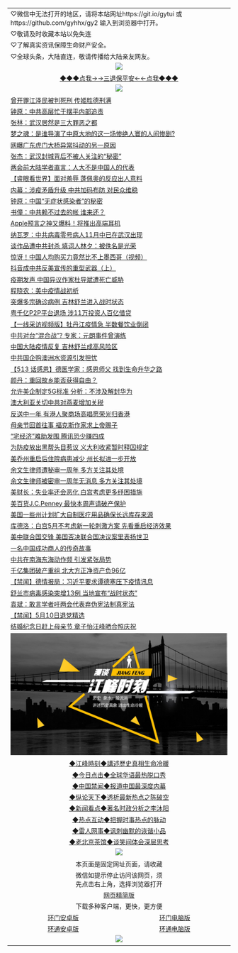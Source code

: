  <table>
<tr>
<td colspan="2" align=left>
♡微信中无法打开的地区，请将本站网址https://git.io/gytui 或 https://github.com/gyhhx/gy2 输入到浏览器中打开。 
 </td>
</tr>
 <tr>
 <td colspan="2" align=left>
♡敬请及时收藏本站以免失连
  <tr>
<td colspan="2" align=left>
♡了解真实资讯保障生命财产安全。
 </td>
   <tr>
<td colspan="2" align=left>
♡全球头条，大陆直连，敬请传播给大陆亲友网友。
 </td>
</tr>

</td>
 </tr>
  <tr>
    <td colspan="2" align=center><img src="https://github.com/gyhhx/image-upload/blob/master/3t%20(1).jpg"></td>
 </tr>
 <tr><td colspan="2" align="center"><a href="https://img.xdraf.store/oo.aspx?name=ogQuit&key=ygwgqhhegmyfhual&from=gy">◆◆◆点我→→三退保平安←←点我◆◆◆</a></td></tr>
  <tr>
    <td colspan="2" align=center><img src="https://cdn.jsdelivr.net/gh/gyoupiodf/im1/%E7%BD%91%E9%97%A8%E6%96%B0%E9%97%BB1.jpg"></td>
 </tr>

<tr><td colspan="2" align="left"><a href="https://img.xdraf.store/?name=c1169128&key=ygwgqhhegmyfhual&from=gy">曾开罪江泽民被判死刑 传姬胜德刑满</a></td></tr>
<tr><td colspan="2" align="left"><a href="https://img.xdraf.store/?name=c1169143&key=ygwgqhhegmyfhual&from=gy">钟原：中共高层忙于摆平内部追责</a></td></tr>
<tr><td colspan="2" align="left"><a href="https://img.xdraf.store/?name=c1169130&key=ygwgqhhegmyfhual&from=gy">张林：武汉居然是三大罪恶之都</a></td></tr>
<tr><td colspan="2" align="left"><a href="https://img.xdraf.store/?name=c1169132&key=ygwgqhhegmyfhual&from=gy">梦之魂：是谁导演了中原大地的这一场惨绝人寰的人间惨剧?</a></td></tr>
<tr><td colspan="2" align="left"><a href="https://img.xdraf.store/?name=c1169135&key=ygwgqhhegmyfhual&from=gy">网曝广东虎门大桥异常抖动的另一原因</a></td></tr>
<tr><td colspan="2" align="left"><a href="https://img.xdraf.store/?name=c1169137&key=ygwgqhhegmyfhual&from=gy">张杰：武汉封城背后不被人关注的“秘密”</a></td></tr>
<tr><td colspan="2" align="left"><a href="https://img.xdraf.store/?name=c1169114&key=ygwgqhhegmyfhual&from=gy">两会前大陆学者直言：人大不是中国人的代表</a></td></tr>
<tr><td colspan="2" align="left"><a href="https://img.xdraf.store/?name=c1169139&key=ygwgqhhegmyfhual&from=gy">【睿眼看世界】面对羞辱 蓬佩奥的反应出人意料</a></td></tr>
<tr><td colspan="2" align="left"><a href="https://img.xdraf.store/?name=c1169125&key=ygwgqhhegmyfhual&from=gy">内幕：涉疫矛盾升级 中共加码布防 对民众维稳</a></td></tr>
<tr><td colspan="2" align="left"><a href="https://img.xdraf.store/?name=c1169116&key=ygwgqhhegmyfhual&from=gy">钟原：中国“无症状感染者”的秘密</a></td></tr>
<tr><td colspan="2" align="left"><a href="https://img.xdraf.store/?name=c1169133&key=ygwgqhhegmyfhual&from=gy">书僮：中共赖不过去的帐 谁来还？</a></td></tr>
<tr><td colspan="2" align="left"><a href="https://img.xdraf.store/?name=c1169122&key=ygwgqhhegmyfhual&from=gy">Apple预言之神又爆料！将推出高端耳机</a></td></tr>
<tr><td colspan="2" align="left"><a href="https://img.xdraf.store/?name=c1169117&key=ygwgqhhegmyfhual&from=gy">纳瓦罗：中共病毒零号病人11月中已在武汉出现</a></td></tr>
<tr><td colspan="2" align="left"><a href="https://img.xdraf.store/?name=c1169136&key=ygwgqhhegmyfhual&from=gy">谈作品遭中共封杀 填词人林夕：被佚名是光荣</a></td></tr>
<tr><td colspan="2" align="left"><a href="https://img.xdraf.store/?name=c1169138&key=ygwgqhhegmyfhual&from=gy">惊讶！中国人均购买力竟然比不上墨西哥（视频）</a></td></tr>
<tr><td colspan="2" align="left"><a href="https://img.xdraf.store/?name=c1169141&key=ygwgqhhegmyfhual&from=gy">抖音成中共反美宣传的重型武器（上）</a></td></tr>
<tr><td colspan="2" align="left"><a href="https://img.xdraf.store/?name=c1169113&key=ygwgqhhegmyfhual&from=gy">疫期发声 中国异议作家杜导斌遭死亡威胁</a></td></tr>
<tr><td colspan="2" align="left"><a href="https://img.xdraf.store/?name=c1169131&key=ygwgqhhegmyfhual&from=gy">程晓农：美中疫情战初析</a></td></tr>
<tr><td colspan="2" align="left"><a href="https://img.xdraf.store/?name=c1169126&key=ygwgqhhegmyfhual&from=gy">突爆多宗确诊病例 吉林舒兰进入战时状态</a></td></tr>
<tr><td colspan="2" align="left"><a href="https://img.xdraf.store/?name=c1169145&key=ygwgqhhegmyfhual&from=gy">粤千亿P2P平台退场 涉11万投资人百亿借贷</a></td></tr>
<tr><td colspan="2" align="left"><a href="https://img.xdraf.store/?name=c1169140&key=ygwgqhhegmyfhual&from=gy">【一线采访视频版】牡丹江疫情急 半数餐饮业倒闭</a></td></tr>
<tr><td colspan="2" align="left"><a href="https://img.xdraf.store/?name=c1169146&key=ygwgqhhegmyfhual&from=gy">中共对台“混合战”? 专家：元朗事件曾演练</a></td></tr>
<tr><td colspan="2" align="left"><a href="https://img.xdraf.store/?name=c1169148&key=ygwgqhhegmyfhual&from=gy">中国大陆疫情反复 吉林舒兰成高风险区</a></td></tr>
<tr><td colspan="2" align="left"><a href="https://img.xdraf.store/?name=c1169124&key=ygwgqhhegmyfhual&from=gy">中共国企购澳洲水资源引发担忧</a></td></tr>
<tr><td colspan="2" align="left"><a href="https://img.xdraf.store/?name=c1169142&key=ygwgqhhegmyfhual&from=gy">【513 话感恩】德医学家：感恩师父 找到生命升华之路</a></td></tr>
<tr><td colspan="2" align="left"><a href="https://img.xdraf.store/?name=c1169115&key=ygwgqhhegmyfhual&from=gy">颜丹：重回故乡能否获得自由？</a></td></tr>
<tr><td colspan="2" align="left"><a href="https://img.xdraf.store/?name=c1169123&key=ygwgqhhegmyfhual&from=gy">允许美企制定5G标准 分析：不涉及解封华为</a></td></tr>
<tr><td colspan="2" align="left"><a href="https://img.xdraf.store/?name=c1169109&key=ygwgqhhegmyfhual&from=gy">澳大利亚关切中共对燕麦增加关税</a></td></tr>
<tr><td colspan="2" align="left"><a href="https://img.xdraf.store/?name=c1169119&key=ygwgqhhegmyfhual&from=gy">反送中一年 有港人聚商场高唱愿荣光归香港</a></td></tr>
<tr><td colspan="2" align="left"><a href="https://img.xdraf.store/?name=c1169112&key=ygwgqhhegmyfhual&from=gy">母亲节回首往事  福克斯作家求上帝赐子</a></td></tr>
<tr><td colspan="2" align="left"><a href="https://img.xdraf.store/?name=c1169121&key=ygwgqhhegmyfhual&from=gy">“宅经济”难助发围 腾讯恐少赚四成</a></td></tr>
<tr><td colspan="2" align="left"><a href="https://img.xdraf.store/?name=c1169107&key=ygwgqhhegmyfhual&from=gy">为防疫放出黑帮头目惹议 义大利收紧暂时释囚规定</a></td></tr>
<tr><td colspan="2" align="left"><a href="https://img.xdraf.store/?name=c1169129&key=ygwgqhhegmyfhual&from=gy">美乔州重启后住院病患减少 州长拟进一步开放</a></td></tr>
<tr><td colspan="2" align="left"><a href="https://img.xdraf.store/?name=c1169147&key=ygwgqhhegmyfhual&from=gy">余文生律师遭秘审一周年 多方关注其处境</a></td></tr>
<tr><td colspan="2" align="left"><a href="https://img.xdraf.store/?name=c1169120&key=ygwgqhhegmyfhual&from=gy">余文生律师被密审一周年无消息 多方关注其处境</a></td></tr>
<tr><td colspan="2" align="left"><a href="https://img.xdraf.store/?name=c1169108&key=ygwgqhhegmyfhual&from=gy">美财长：失业率还会恶化 白宫考虑更多纾困措施</a></td></tr>
<tr><td colspan="2" align="left"><a href="https://img.xdraf.store/?name=c1169105&key=ygwgqhhegmyfhual&from=gy">美百货J.C.Penney 最快本周声请破产保护</a></td></tr>
<tr><td colspan="2" align="left"><a href="https://img.xdraf.store/?name=c1169118&key=ygwgqhhegmyfhual&from=gy">美国一些州计划扩大自制医疗用品确保长远库存来源</a></td></tr>
<tr><td colspan="2" align="left"><a href="https://img.xdraf.store/?name=c1169106&key=ygwgqhhegmyfhual&from=gy">库德洛：白宫5月不考虑新一轮刺激方案 先看重启经济效果</a></td></tr>
<tr><td colspan="2" align="left"><a href="https://img.xdraf.store/?name=c1169152&key=ygwgqhhegmyfhual&from=gy">美中联合国交锋 美国否决联合国决议案里表扬世卫</a></td></tr>
<tr><td colspan="2" align="left"><a href="https://img.xdraf.store/?name=c1168899&key=ygwgqhhegmyfhual&from=gy">一名中国成功商人的传奇故事</a></td></tr>
<tr><td colspan="2" align="left"><a href="https://img.xdraf.store/?name=c1169150&key=ygwgqhhegmyfhual&from=gy">中共在南海东海动作频 引发紧张局势</a></td></tr>
<tr><td colspan="2" align="left"><a href="https://img.xdraf.store/?name=c1169151&key=ygwgqhhegmyfhual&from=gy">千亿集团破产重组 北大方正净资产负96亿</a></td></tr>
<tr><td colspan="2" align="left"><a href="https://img.xdraf.store/?name=c1169156&key=ygwgqhhegmyfhual&from=gy">【禁闻】德情报局：习近平要求谭德塞压下疫情讯息</a></td></tr>
<tr><td colspan="2" align="left"><a href="https://img.xdraf.store/?name=c1169155&key=ygwgqhhegmyfhual&from=gy">舒兰市病毒感染突增13例 当地宣布“战时状态”</a></td></tr>
<tr><td colspan="2" align="left"><a href="https://img.xdraf.store/?name=c1169154&key=ygwgqhhegmyfhual&from=gy">袁斌：敢言学者吁两会代表弃伪宪法制真宪法</a></td></tr>
<tr><td colspan="2" align="left"><a href="https://img.xdraf.store/?name=c1169153&key=ygwgqhhegmyfhual&from=gy">【禁闻】5月10日退党精选</a></td></tr>
<tr><td colspan="2" align="left"><a href="https://img.xdraf.store/?name=c1169149&key=ygwgqhhegmyfhual&from=gy">结婚纪念日赶上母亲节 章子怡汪峰晒合照庆祝</a></td></tr>

 <tr>
   <td colspan="2" align=center><img src="https://github.com/gyoupiodf/im1/blob/master/jf-1.jpg"></td>
  </tr>
   <tr>
   <td colspan="2" align=center> 
<a href="https://img.xdraf.store/oo.aspx?name=c922850&key=ygwgqhhegmyfhual&from=gy&tag=9877">◆江峰時刻◆講述歷史真相生命冷暖</a><br/>
    </td>
  </tr>
   <tr>
   <td colspan="2" align=center> 
<a href="https://img.xdraf.store/oo.aspx?name=c816850&key=ygwgqhhegmyfhual&from=gy&tag=9877">◆今日点击◆全球华语最热脱口秀</a><br/>
    </td>
  </tr>
  <tr>
  <td colspan="2" align=center>
<a href="https://img.xdraf.store/oo.aspx?name=c816860&key=ygwgqhhegmyfhual&from=gy&tag=99733110">◆中国禁闻◆报道中国最深度内幕</a><br/>
   </tr>
  <tr>
     <td colspan="2" align=center>
<a href="https://img.xdraf.store/oo.aspx?name=c816855&key=ygwgqhhegmyfhual&from=gy&tag=997110">◆纵论天下◆透析最新热点之陈破空</a><br/>
   </tr>
   <tr>
      <td colspan="2" align=center>
<a href="https://img.xdraf.store/oo.aspx?name=c838308&key=ygwgqhhegmyfhual&from=gy&tag=9973110">◆新闻看点◆著名时政分析之李沐阳</a><br/>
   </tr>
   <tr>
     <td colspan="2" align=center>
<a href="https://img.xdraf.store/oo.aspx?name=c816852&key=ygwgqhhegmyfhual&from=gy&tag=9733110">◆热点互动◆把握时事热点的脉动</a><br/>
   </tr>
   <tr>
      <td colspan="2" align=center>
<a href="https://img.xdraf.store/oo.aspx?name=c816694&key=ygwgqhhegmyfhual&from=gy&tag=93310">◆雷人网事◆讽刺幽默的诙谐小品</a><br/>
   </tr>
   <tr>
    <td colspan="2" align=center>
<a href="https://img.xdraf.store/oo.aspx?name=c816650&key=ygwgqhhegmyfhual&from=gy&tag=9973110">◆老北京茶馆◆谈笑间体会深层思考</a><br/>
   </tr>
 
  <tr>
    <td colspan="2" align="center"><img src="https://cdn.jsdelivr.net/gh/opipe/up/oGate65.jpg"/></td>
  </tr>
  <tr>
    <td colspan="2" align="center">本页面是固定网址页面，请收藏</td>
  <tr>
  <tr>
    <td colspan="2" align="center">微信如提示停止访问该网页，须<br/>先点击右上角，选择浏览器打开</td>
  <tr>
  <tr>
    <td colspan="2" align="center"><a href="https://gitcdn.xyz/cdn/otiny/up/master/show004.htm">网页精简版</a></td>
  </tr>
  <tr>
    <td colspan="2" align="center">下载多种客户端，更快，更方便</td>
  <tr>
  <tr>
    <td align="center"><a href="https://cdn.jsdelivr.net/gh/opipe/up/oGatea.apk">环门安卓版</a></td>
    <td align="center"><a href="https://cdn.jsdelivr.net/gh/opipe/up/oGate.zip">环门电脑版</a></td>
  </tr>
  <tr>
    <td align="center"><a href="https://cdn.jsdelivr.net/gh/opipe/up/oPipe.apk">环通安卓版</a></td>
    <td align="center"><a href="https://raw.githubusercontent.com/opipe/up/master/oPipe.zip">环通电脑版</a></td>
  </tr>
  <tr>
    <td colspan="2" align="center"><img src="https://cdn.jsdelivr.net/gh/opipe/up/oGate640.jpg"/></td>
  </tr>
</table>
